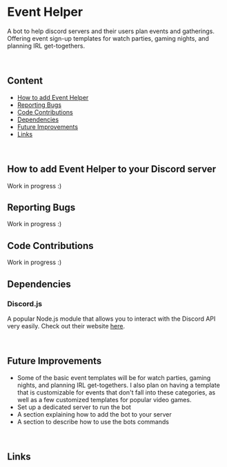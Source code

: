 # Event Helper

A bot to help discord servers and their users plan events and gatherings. Offering event sign-up templates for watch parties, gaming nights, and planning IRL get-togethers.

<!-- --------------------------------------------------------------------------------------------To help see sections----------------- -->
<br />

## Content

- [How to add Event Helper](how-to-add-event-helper-to-your-discord-server)
- [Reporting Bugs](#reporting-bugs)
- [Code Contributions](#code-contributions)
- [Dependencies](#dependencies)
- [Future Improvements](#future-improvements)
- [Links](#links)

<!-- --------------------------------------------------------------------------------------------To help see sections----------------- -->
<br />

## How to add Event Helper to your Discord server

Work in progress :)

## Reporting Bugs

Work in progress :)

## Code Contributions

Work in progress :)

## Dependencies

### Discord.js

A popular Node.js module that allows you to interact with the Discord API very easily. Check out their website [here](https://discord.js.org/).

<!-- --------------------------------------------------------------------------------------------To help see sections----------------- -->
<br />

## Future Improvements

- Some of the basic event templates will be for watch parties, gaming nights, and planning IRL get-togethers. I also plan on having a template that is customizable for events that don't fall into these categories, as well as a few customized templates for popular video games.
- Set up a dedicated server to run the bot
- A section explaining how to add the bot to your server
- A section to describe how to use the bots commands

<!-- --------------------------------------------------------------------------------------------To help see sections----------------- -->
<br />

## Links
<!-- - [site](https://www.address.com/) -->
